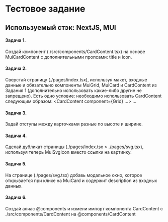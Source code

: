 # Тестовое задание

## Используемый стэк: NextJS, MUI

#### Задача 1. 
Создай компонент (./src/components/CardContent.tsx) на основе MuiCardContent с дополнительными пропсами: title и icon. 
#### Задача 2.
Сверстай страницу (./pages/index.tsx), используя макет, входные данные и обязательно компоненты MuiGrid, MuiCard и CardContent из Задания 1 (дополнительно использовать какие-либо другие не запрещено). Есть одно условие: необходимо использовать CardContent следующим образом: <CardContent component={Grid} …> … </CardContent > 
#### Задача 3. 
Задай отступы между карточками разные по высоте и ширине.
#### Задача 4.
Сделай дубликат страницы (./pages/index.tsx > ./pages/svg.tsx), используя теперь MuiSvgIcon вместо ссылки на картинку. 
#### Задача 5. 
На странице (./pages/svg.tsx) добавь модальное окно, которое открывается при клике на MuiCard и содержит description из входных данных. 
#### Задача 6. 
Создай алиас @components и измени импорт компонента CardContent с ./src/components/CardContent на @components/CardContent